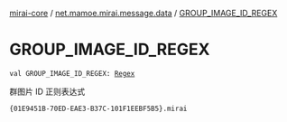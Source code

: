 [mirai-core](../index.md) / [net.mamoe.mirai.message.data](index.md) / [GROUP_IMAGE_ID_REGEX](./-g-r-o-u-p_-i-m-a-g-e_-i-d_-r-e-g-e-x.md)

# GROUP_IMAGE_ID_REGEX

`val GROUP_IMAGE_ID_REGEX: `[`Regex`](https://kotlinlang.org/api/latest/jvm/stdlib/kotlin.text/-regex/index.html)

群图片 ID 正则表达式

`{01E9451B-70ED-EAE3-B37C-101F1EEBF5B5}.mirai`

